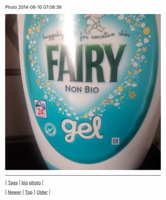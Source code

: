 <!--
title: Photo 2014-06-10 07
date: 2020-06-28T15:27:00.322Z
tags: bio, photo
-->


Photo 2014-06-10 07:06:39

![](88355442704-0.jpg)

<!--BOTTOM-POST-NAVIGATION-->
---

| [Tags](tags.md) | [bio](tag-bio.md) [photo](tag-photo.md) |

| [Newer](88355174406.md) | [Top](index.md) | [Older](88359611479.md) |